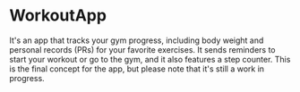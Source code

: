 # WorkoutApp
It's an app that tracks your gym progress, including body weight and personal records (PRs) for your favorite exercises. It sends reminders to start your workout or go to the gym, and it also features a step counter.
This is the final concept for the app, but please note that it's still a work in progress.
